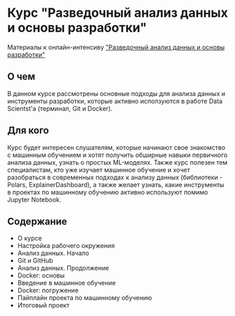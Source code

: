 ﻿# Курс "Разведочный анализ данных и основы разработки"
Материалы к онлайн-интенсиву ["Разведочный анализ данных и основы разработки"](https://stepik.org/a/177213)

## О чем
В данном курсе рассмотрены основные подходы для анализа данных и инструменты разработки, которые активно исползуются в работе Data Scientst'a (терминал, Git и Docker).

## Для кого
Курс будет интересен слушателям, которые начинают свое знакомство с машинным обучением и хотят получить обширные навыки первичного анализа данных, узнать о простых ML-моделях. Также курс полезен тем специалистам, кто уже изучает машинное обучение и хочет разобраться в современных подходах к анализу данных (библиотеки - Polars, ExplainerDashboard), а также желает узнать, какие инструменты в проектах по машинному обучению активно используют помимо Jupyter Notebook.

## Содержание
- О курсе
- Настройка рабочего окружения
- Анализ данных. Начало
- Git и GitHub
- Анализ данных. Продолжение
- Docker: основы
- Введение в машинное обучение
- Docker: погружение
- Пайплайн проекта по машинному обучению
- Итоговый проект